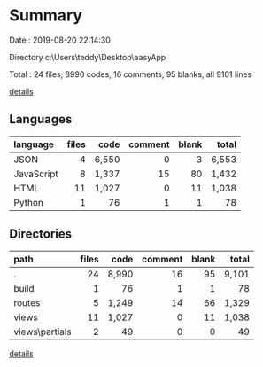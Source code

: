 # Summary

Date : 2019-08-20 22:14:30

Directory c:\Users\teddy\Desktop\easyApp

Total : 24 files,  8990 codes, 16 comments, 95 blanks, all 9101 lines

[details](details.md)

## Languages
| language | files | code | comment | blank | total |
| :--- | ---: | ---: | ---: | ---: | ---: |
| JSON | 4 | 6,550 | 0 | 3 | 6,553 |
| JavaScript | 8 | 1,337 | 15 | 80 | 1,432 |
| HTML | 11 | 1,027 | 0 | 11 | 1,038 |
| Python | 1 | 76 | 1 | 1 | 78 |

## Directories
| path | files | code | comment | blank | total |
| :--- | ---: | ---: | ---: | ---: | ---: |
| . | 24 | 8,990 | 16 | 95 | 9,101 |
| build | 1 | 76 | 1 | 1 | 78 |
| routes | 5 | 1,249 | 14 | 66 | 1,329 |
| views | 11 | 1,027 | 0 | 11 | 1,038 |
| views\partials | 2 | 49 | 0 | 0 | 49 |

[details](details.md)